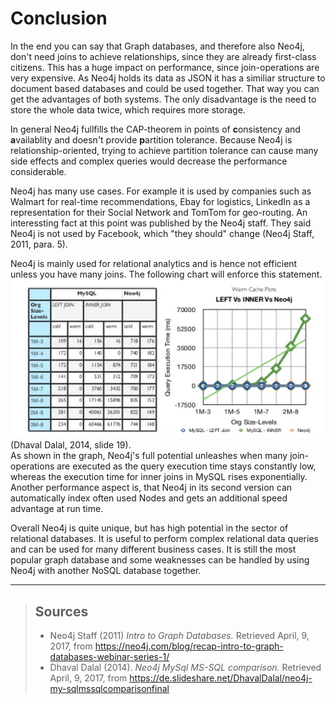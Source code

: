 # Conclusion

In the end you can say that Graph databases, and therefore also Neo4j, don't need joins to achieve relationships, since they are already first-class citizens. This has a huge impact on performance, since join-operations are very expensive.
As Neo4j holds its data as JSON it has a similiar structure to document based databases and could be used together. That way you can get the advantages of both systems. The only disadvantage is the need to store the whole data twice, which requires more storage. 

In general Neo4j fullfills the CAP-theorem in points of **c**onsistency and **a**vailablity and doesn't provide **p**artition tolerance. Because Neo4j is relationship-oriented, trying to achieve partition tolerance can cause many side effects and complex queries would decrease the performance considerable.

Neo4j has many use cases. For example it is used by companies such as Walmart for real-time recommendations, Ebay for logistics, LinkedIn as a representation for their Social Network and TomTom for geo-routing. An interessting fact at this point was published by the Neo4j staff. They said Neo4j is not used by Facebook, which "they should" change (Neo4j Staff, 2011, para. 5).<br>

Neo4j is mainly used for relational analytics and is hence not efficient unless you have many joins. The following chart will enforce this statement.<br>
![neo4j sql comparison](/paper/images/neo4j_joins.PNG)<br>
(Dhaval Dalal, 2014, slide 19).<br>
As shown in the graph, Neo4j's full potential unleashes when many join-operations are executed as the query execution time stays constantly low, whereas the execution time for inner joins in MySQL rises exponentially. Another performance aspect is, that Neo4j in its second version can automatically index often used Nodes and gets an additional speed advantage at run time.

Overall Neo4j is quite unique, but has high potential in the sector of relational databases.
It is useful to perform complex relational data queries and can be used for many different business cases.
It is still the most popular graph database and some weaknesses can be handled by using Neo4j with another NoSQL database together.

***
> ## Sources
> - Neo4j Staff (2011) _Intro to Graph Databases._ Retrieved April, 9, 2017, from https://neo4j.com/blog/recap-intro-to-graph-databases-webinar-series-1/
> - Dhaval Dalal (2014). _Neo4j MySql MS-SQL comparison._ Retrieved April, 9, 2017, from https://de.slideshare.net/DhavalDalal/neo4j-my-sqlmssqlcomparisonfinal
